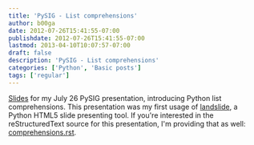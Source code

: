 ```yaml
---
title: 'PySIG - List comprehensions'
author: b00ga
date: 2012-07-26T15:41:55-07:00
publishdate: 2012-07-26T15:41:55-07:00
lastmod: 2013-04-10T10:07:57-07:00
draft: false
description: 'PySIG - List comprehensions'
categories: ['Python', 'Basic posts']
tags: ['regular']
---
```


[Slides](/blog/pysig/comprehensions.html) for my July 26 PySIG presentation, introducing Python list comprehensions. This presentation was my first usage of [landslide](https://github.com/adamzap/landslide), a Python HTML5 slide presenting tool. If you're interested in the reStructuredText source for this presentation, I'm providing that as well: [comprehensions.rst](/blog/pysig/comprehensions.rst).
